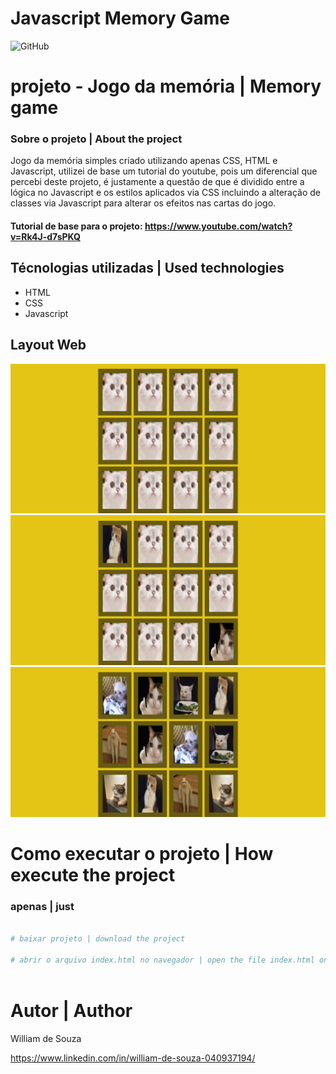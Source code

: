 # Javascript Memory Game

![GitHub](https://img.shields.io/github/license/WilliamD-s/projectsForTraining)

# projeto - Jogo da memória | Memory game
### Sobre o projeto | About the project
Jogo da memória simples criado utilizando apenas CSS, HTML e Javascript, utilizei de base um tutorial do youtube, pois um diferencial que percebi deste projeto, é justamente a questão de que é dividido entre a lógica no Javascript e os estilos aplicados via CSS incluindo a alteração de classes via Javascript para alterar os efeitos nas cartas do jogo.

#### Tutorial de base para o projeto: https://www.youtube.com/watch?v=Rk4J-d7sPKQ

## Técnologias utilizadas | Used technologies
- HTML
- CSS
- Javascript

## Layout Web
![Layout home](jogo_memoria/assets/1.png) ![Layout home](jogo_memoria/assets/2.png) ![Layout home](jogo_memoria/assets/3.png)

# Como executar o projeto | How execute the project

### apenas | just
```bash

# baixar projeto | download the project

# abrir o arquivo index.html no navegador | open the file index.html on your browser
  
 ```
 
# Autor | Author
William de Souza
  
https://www.linkedin.com/in/william-de-souza-040937194/
